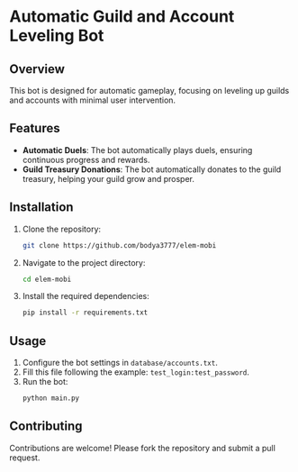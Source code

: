 # Automatic Guild and Account Leveling Bot

## Overview
This bot is designed for automatic gameplay, focusing on leveling up guilds and accounts with minimal user intervention.

## Features
- **Automatic Duels**: The bot automatically plays duels, ensuring continuous progress and rewards.
- **Guild Treasury Donations**: The bot automatically donates to the guild treasury, helping your guild grow and prosper.

## Installation
1. Clone the repository:
    ```sh
    git clone https://github.com/bodya3777/elem-mobi
    ```
2. Navigate to the project directory:
    ```sh
    cd elem-mobi
    ```
3. Install the required dependencies:
    ```sh
    pip install -r requirements.txt
    ```

## Usage
1. Configure the bot settings in `database/accounts.txt`.
2. Fill this file following the example: `test_login:test_password`.
3. Run the bot:
    ```sh
    python main.py
    ```

## Contributing
Contributions are welcome! Please fork the repository and submit a pull request.


